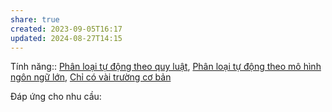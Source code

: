 ```yaml
---
share: true
created: 2023-09-05T16:17
updated: 2024-08-27T14:15
---
```

Tính năng:: [Phân loại tự động theo quy luật](../../3%20T%C3%ADnh%20n%C4%83ng/C%C3%A1ch%20ph%C3%A2n%20lo%E1%BA%A1i/Ph%C3%A2n%20lo%E1%BA%A1i%20t%E1%BB%B1%20%C4%91%E1%BB%99ng%20theo%20quy%20lu%E1%BA%ADt.md), [Phân loại tự động theo mô hình ngôn ngữ lớn](../../3%20T%C3%ADnh%20n%C4%83ng/C%C3%A1ch%20ph%C3%A2n%20lo%E1%BA%A1i/Ph%C3%A2n%20lo%E1%BA%A1i%20t%E1%BB%B1%20%C4%91%E1%BB%99ng%20theo%20m%C3%B4%20h%C3%ACnh%20ng%C3%B4n%20ng%E1%BB%AF%20l%E1%BB%9Bn.md), [Chỉ có vài trường cơ bản](../../3%20T%C3%ADnh%20n%C4%83ng/S%E1%BB%91%20l%C6%B0%E1%BB%A3ng%20tr%C6%B0%E1%BB%9Dng%20ph%C3%A2n%20lo%E1%BA%A1i/Ch%E1%BB%89%20c%C3%B3%20v%C3%A0i%20tr%C6%B0%E1%BB%9Dng%20c%C6%A1%20b%E1%BA%A3n.md)

Đáp ứng cho nhu cầu:

